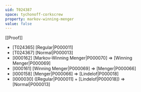 ```yaml
---
uid: T024387
space: tychonoff-corkscrew
property: markov-winning-menger
value: false
---
```

[[Proof]]

* [T024365] [Regular|P000011]
* [T024367] [Normal|P000013]
* [I000162] [Markov-Winning Menger|P000070] => [Winning Menger|P000069]
* [I000161] [Winning Menger|P000069] => [Menger|P000066]
* [I000158] [Menger|P000066] => [Lindelof|P000018]
* [I000030] ([Regular|P000011] + [Lindelof|P000018]) => [Normal|P000013]

